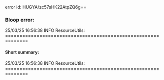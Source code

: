 error id: HUGYA/zc57sHK22AtpZQ6g==
### Bloop error:

25/03/25 16:56:38 INFO ResourceUtils: ==============================================================
#### Short summary: 

25/03/25 16:56:38 INFO ResourceUtils: ==============================================================